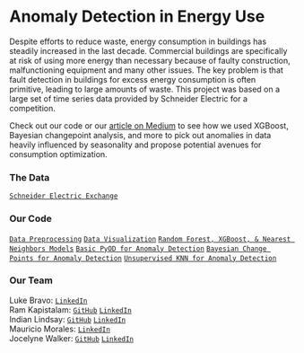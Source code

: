 # Anomaly Detection in Energy Use

Despite efforts to reduce waste, energy consumption in buildings has steadily increased in the last decade. Commercial buildings are specifically at risk of using more energy than necessary because of faulty construction, malfunctioning equipment and many other issues. The key problem is that fault detection in buildings for excess energy consumption is often primitive, leading to large amounts of waste. This project was based on a large set of time series data provided by Schneider Electric for a competition. 

Check out our code or our [article on Medium](https://indialindsay1.medium.com/identifying-anomalies-in-commercial-energy-consumption-b0e72f569bb2) to see how we used XGBoost, Bayesian changepoint analysis, and more to pick out anomalies in data heavily influenced by seasonality and propose potential avenues for consumption optimization.

### The Data
[`Schneider Electric Exchange`](https://shop.exchange.se.com/en-US/apps/39025/detecting-anomalies-in-building-energy-usage)  

### Our Code 
[`Data Preprocessing`](https://github.com/lukembravo/energy_anomaly_detection/blob/master/Code/01%20Data%20preprocessing.ipynb) [`Data Visualization`](https://github.com/lukembravo/energy_anomaly_detection/blob/master/Code/02%20Data%20visualization.ipynb) [`Random Forest, XGBoost, & Nearest Neighbors Models`](https://github.com/lukembravo/energy_anomaly_detection/blob/master/Code/03%20Modeling%20-%20Random%20forests%2C%20XGBoost%2C%20Nearest%20Neighbors.ipynb)
[`Basic PyOD for Anomaly Detection`](https://github.com/indialindsay/Adv_Predictive_Modeling-/blob/main/APMAnomaly%20Detection.ipynb) 
[`Bayesian Change Points for Anomaly Detection`](https://github.com/indialindsay/Adv_Predictive_Modeling-/blob/main/Anomaly%20Detection%20Using%20Banpei%20Changepoint%20Probabilities.ipynb) [`Unsupervised KNN for Anomaly Detection`](https://github.com/indialindsay/Adv_Predictive_Modeling-/blob/main/APMAnomaly%20Detection.ipynb)

### Our Team
Luke Bravo: [`LinkedIn`](https://www.linkedin.com/in/luke-bravo/)  
Ram Kapistalam: [`GitHub`](https://github.com/rkapistalam) [`LinkedIn`](https://www.linkedin.com/in/ramkapistalam/)  
Indian Lindsay: [`GitHub`](https://github.com/indialindsay) [`LinkedIn`](https://www.linkedin.com/in/india-lindsay/)  
Mauricio Morales: [`LinkedIn`](https://www.linkedin.com/in/playmaumo/)  
Jocelyne Walker: [`GitHub`](https://github.com/jocelynewalker) [`LinkedIn`](https://www.linkedin.com/in/jocelynewalker/)  
